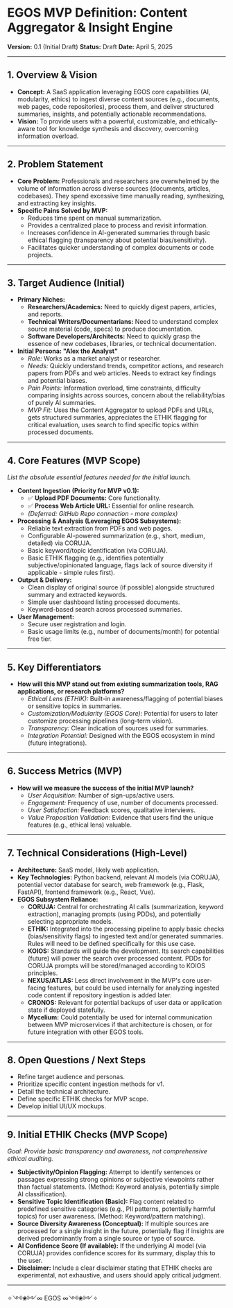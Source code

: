 # EGOS MVP Definition: Content Aggregator & Insight Engine

**Version:** 0.1 (Initial Draft)
**Status:** Draft
**Date:** April 5, 2025

---

## 1. Overview & Vision

* **Concept:** A SaaS application leveraging EGOS core capabilities (AI, modularity, ethics) to ingest diverse content sources (e.g., documents, web pages, code repositories), process them, and deliver structured summaries, insights, and potentially actionable recommendations.
* **Vision:** To provide users with a powerful, customizable, and ethically-aware tool for knowledge synthesis and discovery, overcoming information overload.

---

## 2. Problem Statement

* **Core Problem:** Professionals and researchers are overwhelmed by the volume of information across diverse sources (documents, articles, codebases). They spend excessive time manually reading, synthesizing, and extracting key insights.
* **Specific Pains Solved by MVP:**
  * Reduces time spent on manual summarization.
  * Provides a centralized place to process and revisit information.
  * Increases confidence in AI-generated summaries through basic ethical flagging (transparency about potential bias/sensitivity).
  * Facilitates quicker understanding of complex documents or code projects.

---

## 3. Target Audience (Initial)

* **Primary Niches:**
  * **Researchers/Academics:** Need to quickly digest papers, articles, and reports.
  * **Technical Writers/Documentarians:** Need to understand complex source material (code, specs) to produce documentation.
  * **Software Developers/Architects:** Need to quickly grasp the essence of new codebases, libraries, or technical documentation.
* **Initial Persona: "Alex the Analyst"**
  * *Role:* Works as a market analyst or researcher.
  * *Needs:* Quickly understand trends, competitor actions, and research papers from PDFs and web articles. Needs to extract key findings and potential biases.
  * *Pain Points:* Information overload, time constraints, difficulty comparing insights across sources, concern about the reliability/bias of purely AI summaries.
  * *MVP Fit:* Uses the Content Aggregator to upload PDFs and URLs, gets structured summaries, appreciates the ETHIK flagging for critical evaluation, uses search to find specific topics within processed documents.

---

## 4. Core Features (MVP Scope)

*List the absolute essential features needed for the initial launch.*

* **Content Ingestion (Priority for MVP v0.1):**
  * ✅ **Upload PDF Documents:** Core functionality.
  * ✅ **Process Web Article URL:** Essential for online research.
  * *(Deferred: GitHub Repo connection - more complex)*
* **Processing & Analysis (Leveraging EGOS Subsystems):**
  * Reliable text extraction from PDFs and web pages.
  * Configurable AI-powered summarization (e.g., short, medium, detailed) via CORUJA.
  * Basic keyword/topic identification (via CORUJA).
  * Basic ETHIK flagging (e.g., identifies potentially subjective/opinionated language, flags lack of source diversity if applicable - simple rules first).
* **Output & Delivery:**
  * Clean display of original source (if possible) alongside structured summary and extracted keywords.
  * Simple user dashboard listing processed documents.
  * Keyword-based search across processed summaries.
* **User Management:**
  * Secure user registration and login.
  * Basic usage limits (e.g., number of documents/month) for potential free tier.

---

## 5. Key Differentiators

* **How will this MVP stand out from existing summarization tools, RAG applications, or research platforms?**
  * *Ethical Lens (ETHIK):* Built-in awareness/flagging of potential biases or sensitive topics in summaries.
  * *Customization/Modularity (EGOS Core):* Potential for users to later customize processing pipelines (long-term vision).
  * *Transparency:* Clear indication of sources used for summaries.
  * *Integration Potential:* Designed with the EGOS ecosystem in mind (future integrations).

---

## 6. Success Metrics (MVP)

* **How will we measure the success of the initial MVP launch?**
  * *User Acquisition:* Number of sign-ups/active users.
  * *Engagement:* Frequency of use, number of documents processed.
  * *User Satisfaction:* Feedback scores, qualitative interviews.
  * *Value Proposition Validation:* Evidence that users find the unique features (e.g., ethical lens) valuable.

---

## 7. Technical Considerations (High-Level)

* **Architecture:** SaaS model, likely web application.
* **Key Technologies:** Python backend, relevant AI models (via CORUJA), potential vector database for search, web framework (e.g., Flask, FastAPI), frontend framework (e.g., React, Vue).
* **EGOS Subsystem Reliance:**
  * **CORUJA:** Central for orchestrating AI calls (summarization, keyword extraction), managing prompts (using PDDs), and potentially selecting appropriate models.
  * **ETHIK:** Integrated into the processing pipeline to apply basic checks (bias/sensitivity flags) to ingested text and/or generated summaries. Rules will need to be defined specifically for this use case.
  * **KOIOS:** Standards will guide the development. Its search capabilities (future) will power the search over processed content. PDDs for CORUJA prompts will be stored/managed according to KOIOS principles.
  * **NEXUS/ATLAS:** Less direct involvement in the MVP's core user-facing features, but could be used internally for analyzing ingested code content if repository ingestion is added later.
  * **CRONOS:** Relevant for potential backups of user data or application state if deployed statefully.
  * **Mycelium:** Could potentially be used for internal communication between MVP microservices if that architecture is chosen, or for future integration with other EGOS tools.

---

## 8. Open Questions / Next Steps

* Refine target audience and personas.
* Prioritize specific content ingestion methods for v1.
* Detail the technical architecture.
* Define specific ETHIK checks for MVP scope.
* Develop initial UI/UX mockups.

---

## 9. Initial ETHIK Checks (MVP Scope)

*Goal: Provide basic transparency and awareness, not comprehensive ethical auditing.*

* **Subjectivity/Opinion Flagging:** Attempt to identify sentences or passages expressing strong opinions or subjective viewpoints rather than factual statements. (Method: Keyword analysis, potentially simple AI classification).
* **Sensitive Topic Identification (Basic):** Flag content related to predefined sensitive categories (e.g., PII patterns, potentially harmful topics) for user awareness. (Method: Keyword/pattern matching).
* **Source Diversity Awareness (Conceptual):** If multiple sources are processed for a single insight in the future, potentially flag if insights are derived predominantly from a single source or type of source.
* **AI Confidence Score (If available):** If the underlying AI model (via CORUJA) provides confidence scores for its summary, display this to the user.
* **Disclaimer:** Include a clear disclaimer stating that ETHIK checks are experimental, not exhaustive, and users should apply critical judgment.

---

✧༺❀༻∞ EGOS ∞༺❀༻✧
